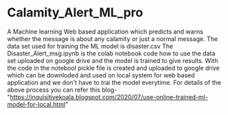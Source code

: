 # Calamity_Alert_ML_pro
A Machine learning Web based application which predicts and warns whether the message is about any calamity or just a normal message.
The data set used for training the ML model is disaster.csv
The Disaster_Alert_msg.ipynb is the colab notebook code how to use the data set uploaded on google drive and the model is trained to give results. With the code in the notebool pickle file is created and uploaded to google drive which can be downloded and used on local system for web based application and we don't have to trai the model everytime.
For details of the above process you can refer this blog-"https://inquisitivekoala.blogspot.com/2020/07/use-online-trained-ml-model-for-local.html"

